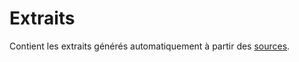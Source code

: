 # Extraits

Contient les extraits générés automatiquement à partir des [sources](../sources/README.md).
